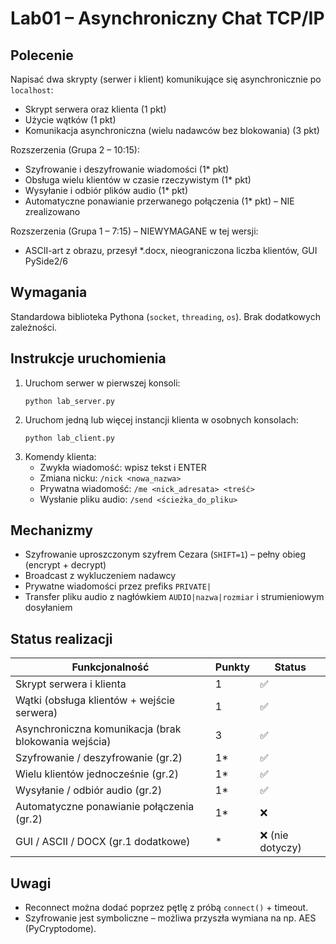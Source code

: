 # Lab01 – Asynchroniczny Chat TCP/IP

## Polecenie
Napisać dwa skrypty (serwer i klient) komunikujące się asynchronicznie po `localhost`:
- Skrypt serwera oraz klienta (1 pkt)
- Użycie wątków (1 pkt)
- Komunikacja asynchroniczna (wielu nadawców bez blokowania) (3 pkt)

Rozszerzenia (Grupa 2 – 10:15):
- Szyfrowanie i deszyfrowanie wiadomości (1* pkt)
- Obsługa wielu klientów w czasie rzeczywistym (1* pkt)
- Wysyłanie i odbiór plików audio (1* pkt)
- Automatyczne ponawianie przerwanego połączenia (1* pkt) – NIE zrealizowano

Rozszerzenia (Grupa 1 – 7:15) – NIEWYMAGANE w tej wersji:
- ASCII-art z obrazu, przesył *.docx, nieograniczona liczba klientów, GUI PySide2/6

## Wymagania
Standardowa biblioteka Pythona (`socket`, `threading`, `os`). Brak dodatkowych zależności.

## Instrukcje uruchomienia
1. Uruchom serwer w pierwszej konsoli:
   ```
   python lab_server.py
   ```
2. Uruchom jedną lub więcej instancji klienta w osobnych konsolach:
   ```
   python lab_client.py
   ```
3. Komendy klienta:
   - Zwykła wiadomość: wpisz tekst i ENTER
   - Zmiana nicku: `/nick <nowa_nazwa>`
   - Prywatna wiadomość: `/me <nick_adresata> <treść>`
   - Wysłanie pliku audio: `/send <ścieżka_do_pliku>`

## Mechanizmy
- Szyfrowanie uproszczonym szyfrem Cezara (`SHIFT=1`) – pełny obieg (encrypt + decrypt)
- Broadcast z wykluczeniem nadawcy
- Prywatne wiadomości przez prefiks `PRIVATE|`
- Transfer pliku audio z nagłówkiem `AUDIO|nazwa|rozmiar` i strumieniowym dosyłaniem

## Status realizacji
| Funkcjonalność | Punkty | Status |
|----------------|--------|--------|
| Skrypt serwera i klienta | 1 | ✅ |
| Wątki (obsługa klientów + wejście serwera) | 1 | ✅ |
| Asynchroniczna komunikacja (brak blokowania wejścia) | 3 | ✅ |
| Szyfrowanie / deszyfrowanie (gr.2) | 1* | ✅ |
| Wielu klientów jednocześnie (gr.2) | 1* | ✅ |
| Wysyłanie / odbiór audio (gr.2) | 1* | ✅ |
| Automatyczne ponawianie połączenia (gr.2) | 1* | ❌ |
| GUI / ASCII / DOCX (gr.1 dodatkowe) | * | ❌ (nie dotyczy) |

## Uwagi
- Reconnect można dodać poprzez pętlę z próbą `connect()` + timeout.
- Szyfrowanie jest symboliczne – możliwa przyszła wymiana na np. AES (PyCryptodome).
